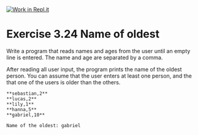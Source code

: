 [![Work in Repl.it](https://classroom.github.com/assets/work-in-replit-14baed9a392b3a25080506f3b7b6d57f295ec2978f6f33ec97e36a161684cbe9.svg)](https://classroom.github.com/online_ide?assignment_repo_id=5378663&assignment_repo_type=AssignmentRepo)
# Exercise 3.24 Name of oldest

Write a program that reads names and ages from the user until an empty line is entered. The name and age are separated by a comma.

After reading all user input, the program prints the name of the oldest person. You can assume that the user enters at least one person, and the that one of the users is older than the others.

```plaintext
**sebastian,2**
**lucas,2**
**lily,1**
**hanna,5**
**gabriel,10**

Name of the oldest: gabriel
```
